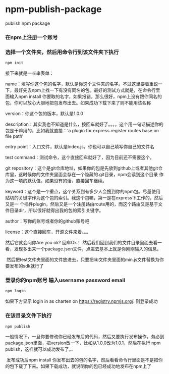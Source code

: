 # npm-publish-package
publish npm package

### 在npm上注册一个账号

### 选择一个文件夹，然后用命令行到该文件夹下执行 
```bash
npm init
```

  接下来就是一长串表单：

  name：填写你这个包的名字，默认是你这个文件夹的名字。不过这里要着重说一下，最好先去npm上找一下有没有同名的包。最好的测试方式就是，在命令行里面输入npm install 你要取的名字，如果报错，那么很好，npm上没有跟你同名的包，你可以放心大胆地把包发布出去。如果成功下载下来了则不能用该名称

  version：你这个包的版本，默认是1.0.0

  description：其实我也不知道是什么，按回车就好了。。。，这个用一句话描述你的包是干嘛用的，比如我就直接：‘a plugin for express.register routes                base on file path’

  entry point：入口文件，默认是Index.js，你也可以自己填写你自己的文件名

  test command：测试命令，这个直接回车就好了，因为目前还不需要这个。

  git repository：这个是git仓库地址，如果你的包是先放到github上或者其他git仓库里，这时候你的文件夹里面会存在一个隐藏的.git目录，npm会读到这个目录                  作为这一项的默认值。如果没有的话，直接回车继续。

  keyword：这个是一个重点，这个关系到有多少人会搜到你的npm包。尽量使用贴切的关键字作为这个包的索引。我这个包嘛，第一是在express下工作的，然后又是一           个插件plugin，然后又是一个注册路由route用的，而这个路由又是基于文件目录dir，所以很好就得出我的包的索引关键字。

  author：写你的账号或者你的github账号吧

  license：这个直接回车，开源文件来着。。。

  然后它就会问你Are you ok?
  回车Ok！
  然后我们回到我们的文件目录里面去看一看，发现多出来一个package.json文件，点进去基本上就是你刚刚输入的信息。
  
  然后把test文件夹里面的文件放进去，只要把lib文件夹里面的min.js文件替换为你要发布的sdk就行了
  
  ### 登录你的npm账号 输入username password email
  ```bash
  npm login
  ```
  
  如果下方显示 login in as charten on https://registry.npmjs.org/. 则登录成功

  ### 在该目录文件下执行
  
  ```bash
  npm publish
  ```
  
  一般情况下，一旦你要修改你已经发布后的代码，然后又要执行发布操作，务必到package.json里面，把version改一下，比如从1.0.0改为1.0.1，然后在执行     npm publish，这样就可以成功发布了。、
  
  发布成功后npm install 你发布出去的包的名字，然后看看命令行里面是不是把你的包下载了下来。如果下载成功，就说明你的包已经成功地发布在npm上了


